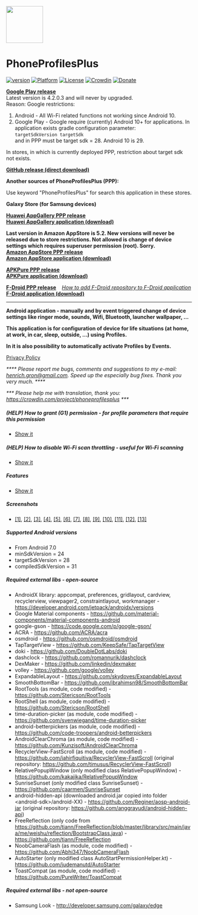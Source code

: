 <img src="/art/ic_launcher-web.png" width="100" height="100">  

PhoneProfilesPlus
=================

[![version](https://img.shields.io/badge/version-5.3-blue)](https://github.com/henrichg/PhoneProfilesPlus/releases/tag/5.3)
[![Platform](https://img.shields.io/badge/platform-android-green.svg)](http://developer.android.com/index.html)
[![License](https://img.shields.io/hexpm/l/plug.svg)](https://github.com/henrichg/PhoneProfilesPlus/blob/master/LICENSE)
[![Crowdin](https://badges.crowdin.net/phoneprofilesplus/localized.svg)](https://crowdin.com/project/phoneprofilesplus)
[![Donate](https://img.shields.io/badge/Donate-PayPal-green.svg)](https://www.paypal.com/cgi-bin/webscr?cmd=_donations&business=AF5QK49DMAL2U&currency_code=EUR)

__[Google Play release](https://play.google.com/store/apps/details?id=sk.henrichg.phoneprofilesplus)__  
Latest version is 4.2.0.3 and will never by upgraded.  
Reason: Google restrictions:  
1. Android - All Wi-Fi related functions not working since Android 10.  
2. Google Play - Google require (currently) Android 10+ for applications. In application exists gradle configuration parameter:  
   `targetSdkVersion targetSdk`  
   and in PPP must be target sdk = 28. Android 10 is 29.

In stores, in which is currently deployed PPP, restriction about target sdk not exists.

__[GitHub release (direct download)](https://github.com/henrichg/PhoneProfilesPlus/releases/latest/download/PhoneProfilesPlus.apk)__

__Another sources of PhoneProfilesPlus (PPP):__

Use keyword "PhoneProfilesPlus" for search this application in these stores.

__Galaxy Store (for Samsung devices)__

__[Huawei AppGallery PPP release](https://appgallery.cloud.huawei.com/ag/n/app/C104501059?channelId=PhoneProfilesPlus+application&id=957ced9f0ca648df8f253a3d1460051e&s=79376612D7DD2C824692C162FB2F957A7AEE81EE1471CDC58034CD5106DAB009&detailType=0&v=&callType=AGDLINK&installType=0000)__  
__[Huawei AppGallery application (download)](https://consumer.huawei.com/en/mobileservices/appgallery/)__

__Last version in Amazon AppStore is 5.2. New versions will never be released due to store restrictions. Not allowed is change of device settings which requires superuser permission (root). Sorry.__  
__[Amazon AppStore PPP release](https://www.amazon.com/Henrich-Gron-PhoneProfilesPlus/dp/B01N3SM44J/ref=sr_1_1?keywords=phoneprofilesplus&qid=1637084235&qsid=134-9049988-7816540&s=mobile-apps&sr=1-1&sres=B01N3SM44J%2CB078K93HFD%2CB01LXZDPDR%2CB00LBK7OSY%2CB07RX5L3CP%2CB07XM7WVS8%2CB07XWGWPH5%2CB08KXB3R7S%2CB0919N2P7J%2CB08NWD7K8H%2CB01A7MACL2%2CB07XY8YFQQ%2CB07XM8GDWC%2CB07QVYLDRL%2CB09295KQ9Q%2CB01LVZ3JBI%2CB08723759H%2CB09728VTDK%2CB08R7D4KZJ%2CB01BUIGF9K)__  
__[Amazon AppStore application (download)](https://www.amazon.com/gp/mas/get/amazonapp)__

__[APKPure PPP release](https://apkpure.com/p/sk.henrichg.phoneprofilesplus)__  
__[APKPure application (download)](https://apkpure.com/apkpure/com.apkpure.aegon)__

__[F-Droid PPP release](https://apt.izzysoft.de/fdroid/index/apk/sk.henrichg.phoneprofilesplus)__
&nbsp;&nbsp;&nbsp;_[How to add F-Droid repository to F-Droid application](https://apt.izzysoft.de/fdroid/index/info)_  
__[F-Droid application (download)](https://www.f-droid.org/)__

---

__Android application - manually and by event triggered change of device settings like ringer mode, sounds, Wifi, Bluetooth, launcher wallpaper, ...__

__This application is for configuration of device for life situations (at home, at work, in car, sleep, outside, ...) using Profiles.__

__In it is also possibility to automatically activate Profiles by Events.__

[Privacy Policy](https://henrichg.github.io/PhoneProfilesPlus/privacy_policy.html)

_**** Please report me bugs, comments and suggestions to my e-mail: <henrich.gron@gmail.com>. Speed up the especially bug fixes. Thank you very much. ****_

_*** Please help me with translation, thank you: <https://crowdin.com/project/phoneprofilesplus> ***_


##### (HELP) How to grant (G1) permission - for profile parameters that require this permission
- [Show it](docs/grant_g1_permission.md)

##### (HELP) How to disable Wi-Fi scan throttling - useful for Wi-Fi scanning
- [Show it](docs/wifi_scan_throttling.md)

##### Features
- [Show it](docs/ppp_features.md)

##### Screenshots
- [[1]](art/_base/phoneScreenshots/01.png),
[[2]](art/_base/phoneScreenshots/02.png),
[[3]](art/_base/phoneScreenshots/03.png),
[[4]](art/_base/phoneScreenshots/04.png),
[[5]](art/_base/phoneScreenshots/05.png),
[[6]](art/_base/phoneScreenshots/06.png),
[[7]](art/_base/phoneScreenshots/07.png),
[[8]](art/_base/phoneScreenshots/08.png),
[[9]](art/_base/phoneScreenshots/09.png),
[[10]](art/_base/phoneScreenshots/10.png),
[[11]](art/_base/phoneScreenshots/11.png),
[[12]](art/_base/phoneScreenshots/12.png),
[[13]](art/_base/phoneScreenshots/13.png)

##### Supported Android versions

- From Android 7.0
- minSdkVersion = 24
- targetSdkVersion = 28
- compiledSdkVersion = 31

##### Required external libs - open-source

- AndroidX library: appcompat, preferences, gridlayout, cardview, recyclerview, viewpager2, constraintlayout, workmanager - https://developer.android.com/jetpack/androidx/versions
- Google Material components - https://github.com/material-components/material-components-android
- google-gson - https://code.google.com/p/google-gson/
- ACRA - https://github.com/ACRA/acra
- osmdroid - https://github.com/osmdroid/osmdroid
- TapTargetView - https://github.com/KeepSafe/TapTargetView
- doki - https://github.com/DoubleDotLabs/doki
- dashclock - https://github.com/romannurik/dashclock
- DexMaker - https://github.com/linkedin/dexmaker
- volley - https://github.com/google/volley
- ExpandableLayout - https://github.com/skydoves/ExpandableLayout
- SmoothBottomBar - https://github.com/ibrahimsn98/SmoothBottomBar
- RootTools (as module, code modified) - https://github.com/Stericson/RootTools
- RootShell (as module, code modified) - https://github.com/Stericson/RootShell
- time-duration-picker (as module, code modified) - https://github.com/svenwiegand/time-duration-picker
- android-betterpickers (as module, code modified) - https://github.com/code-troopers/android-betterpickers
- AndroidClearChroma (as module, code modified) - https://github.com/Kunzisoft/AndroidClearChroma
- RecyclerView-FastScroll (as module, code modified) - https://github.com/jahirfiquitiva/RecyclerView-FastScroll (original repository: https://github.com/timusus/RecyclerView-FastScroll)
- RelativePopupWindow (only modified class RelativePopupWindow) - https://github.com/kakajika/RelativePopupWindow
- SunriseSunset (only modified class SunriseSunset) - https://github.com/caarmen/SunriseSunset
- android-hidden-api (downloaded android.jar copied into folder \<android-sdk\>/android-XX) - https://github.com/Reginer/aosp-android-jar (original repository: https://github.com/anggrayudi/android-hidden-api)
- FreeReflection (only code from https://github.com/tiann/FreeReflection/blob/master/library/src/main/java/me/weishu/reflection/BootstrapClass.java) - https://github.com/tiann/FreeReflection
- NoobCameraFlash (as module, code modified) - https://github.com/Abhi347/NoobCameraFlash
- AutoStarter (only modified class AutoStartPermissionHelper.kt) - https://github.com/judemanutd/AutoStarter
- ToastCompat (as module, code modified) - https://github.com/PureWriter/ToastCompat

##### Required external libs - not open-source

- Samsung Look - http://developer.samsung.com/galaxy/edge
